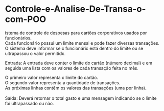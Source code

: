 # Controle-e-Analise-De-Transa-o-com-POO
istema de controle de despesas para cartões corporativos usados por funcionários.<br>
Cada funcionário possui um limite mensal e pode fazer diversas transações. <br>
O sistema deve informar se o funcionário está dentro do limite ou se ultrapassou o valor permitido.

Entrada:
A entrada deve conter o limite do cartão (número decimal) e em seguida uma lista com os valores de cada transação feita no mês.<br>

O primeiro valor representa o limite do cartão.<br>
O segundo valor representa a quantidade de transações.<br>
As próximas linhas contêm os valores das transações (uma por linha).<br><br>
Saída:
Deverá retornar o total gasto e uma mensagem indicando se o limite foi ultrapassado ou não.<br><br>
